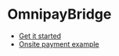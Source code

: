 # OmnipayBridge

* [Get it started](get-it-started.md)
* [Onsite payment example](onsite-payment-example.md)

